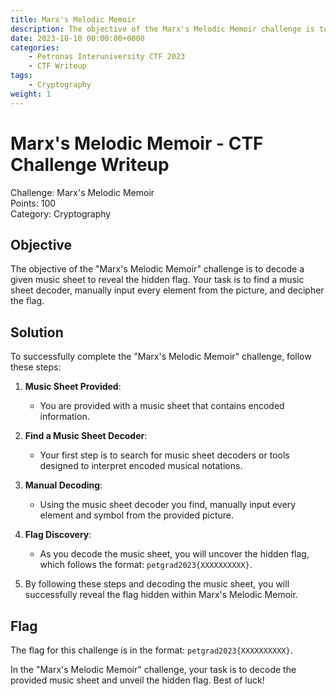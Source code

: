 ```yaml
---
title: Marx's Melodic Memoir
description: The objective of the Marx's Melodic Memoir challenge is to decode a given music sheet to reveal the hidden flag. Your task is to find a music sheet decoder, manually input every element from the picture, and decipher the flag.
date: 2023-10-10 00:00:00+0000
categories:
    - Petronas Interuniversity CTF 2023
    - CTF Writeup
tags:
    - Cryptography
weight: 1     
---
```

# Marx's Melodic Memoir - CTF Challenge Writeup

Challenge: Marx's Melodic Memoir  
Points: 100  
Category: Cryptography  

## Objective
The objective of the "Marx's Melodic Memoir" challenge is to decode a given music sheet to reveal the hidden flag. Your task is to find a music sheet decoder, manually input every element from the picture, and decipher the flag.

## Solution
To successfully complete the "Marx's Melodic Memoir" challenge, follow these steps:

1. **Music Sheet Provided**:
   - You are provided with a music sheet that contains encoded information.

2. **Find a Music Sheet Decoder**:
   - Your first step is to search for music sheet decoders or tools designed to interpret encoded musical notations.

3. **Manual Decoding**:
   - Using the music sheet decoder you find, manually input every element and symbol from the provided picture.

4. **Flag Discovery**:
   - As you decode the music sheet, you will uncover the hidden flag, which follows the format: `petgrad2023{XXXXXXXXXX}`.

5. By following these steps and decoding the music sheet, you will successfully reveal the flag hidden within Marx's Melodic Memoir.

## Flag
The flag for this challenge is in the format: `petgrad2023{XXXXXXXXXX}`.

In the "Marx's Melodic Memoir" challenge, your task is to decode the provided music sheet and unveil the hidden flag. Best of luck!
